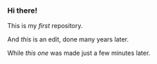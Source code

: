 ### Hi there!

This is my *first* repository.

And _this_ is an edit, done many years later.

While _this one_ was made just a few minutes later.
